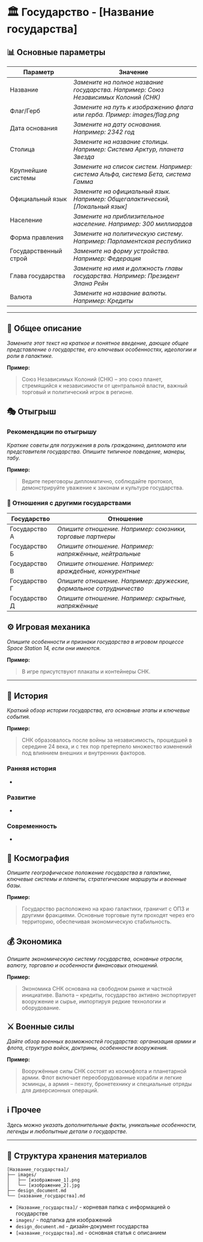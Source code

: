 # 🏛️ Государство - [Название государства]

## 📊 Основные параметры

| Параметр            | Значение                                                              |
|---------------------|-----------------------------------------------------------------------|
| Название            | *Замените на полное название государства. Например: Союз Независимых Колоний (СНК)* |
| Флаг/Герб           | *Замените на путь к изображению флага или герба. Пример: images/flag.png* |
| Дата основания      | *Замените на дату основания. Например: 2342 год*                      |
| Столица             | *Замените на название столицы. Например: Система Арктур, планета Звезда* |
| Крупнейшие системы  | *Замените на список систем. Например: система Альфа, система Бета, система Гамма* |
| Официальный язык    | *Замените на официальный язык. Например: Общегалактический, [Локальный язык]* |
| Население           | *Замените на приблизительное население. Например: 300 миллиардов*      |
| Форма правления     | *Замените на политическую систему. Например: Парламентская республика* |
| Государственный строй | *Замените на форму устройства. Например: Федерация*                  |
| Глава государства   | *Замените на имя и должность главы государства. Например: Президент Элана Рейн* |
| Валюта              | *Замените на название валюты. Например: Кредиты*                      |

---

## 📝 Общее описание

*Замените этот текст на краткое и понятное введение, дающее общее представление о государстве, его ключевых особенностях, идеологии и роли в галактике.*

**Пример:**
> Союз Независимых Колоний (СНК) – это союз планет, стремящийся к независимости от центральной власти, важный торговый и политический игрок в регионе.

## 🎭 Отыгрыш

### Рекомендации по отыгрышу
*Краткие советы для погружения в роль гражданина, дипломата или представителя государства. Опишите типичное поведение, манеры, табу.*

**Пример:**
> Ведите переговоры дипломатично, соблюдайте протокол, демонстрируйте уважение к законам и культуре государства.

### 🤝 Отношения с другими государствами

| Государство      | Отношение                                           |
|------------------|-----------------------------------------------------|
| Государство А    | *Опишите отношение. Например: союзники, торговые партнеры* |
| Государство Б    | *Опишите отношение. Например: напряжённые, нейтральные*   |
| Государство В    | *Опишите отношение. Например: враждебные, конкурентные*  |
| Государство Г    | *Опишите отношение. Например: дружеские, формальное сотрудничество* |
| Государство Д    | *Опишите отношение. Например: скрытные, напряжённые*     |

## ⚙️ Игровая механика

*Опишите особенности и признаки государства в игровом процессе Space Station 14, если они имеются.*

**Пример:**
> В игре присутствуют плакаты и контейнеры СНК.

---

## 📜 История

*Краткий обзор истории государства, его основные этапы и ключевые события.*

**Пример:**
> СНК образовалось после войны за независимость, прошедшей в середине 24 века, и с тех пор претерпело множество изменений под влиянием внешних и внутренних факторов.

### Ранняя история
*   [Дата]: [Событие]*
  
### Развитие
*   [Дата]: [Событие]*
  
### Современность
*   [Дата]: [Событие]*

## 🌌 Космография

*Опишите географическое положение государства в галактике, ключевые системы и планеты, стратегические маршруты и военные базы.*

**Пример:**
> Государство расположено на краю галактики, граничит с ОПЗ и другими фракциями. Основные торговые пути проходят через его территорию, обеспечивая экономическую стабильность.

## 💰 Экономика

*Опишите экономическую систему государства, основные отрасли, валюту, торговлю и особенности финансовых отношений.*

**Пример:**
> Экономика СНК основана на свободном рынке и частной инициативе. Валюта – кредиты, государство активно экспортирует вооружение и сырье, импортируя редкие технологии и оборудование.

## ⚔️ Военные силы

*Дайте обзор военных возможностей государства: организация армии и флота, структура войск, доктрины, особенности вооружения.*

**Пример:**
> Вооружённые силы СНК состоят из космофлота и планетарной армии. Флот включает переоборудованные корабли и легкие эсминцы, а армия – пехоту, бронетехнику и специальные отряды для диверсионных операций.

## ℹ️ Прочее

*Здесь можно указать дополнительные факты, уникальные особенности, легенды и любопытные детали о государстве.*

---

## 📁 Структура хранения материалов

```
[Название_государства]/
├── images/
│   ├── [изображение_1].png
│   └── [изображение_2].jpg
├── design_document.md
└── [название_государства].md
```

- `[Название_государства]/` - корневая папка с информацией о государстве
- `images/` - подпапка для изображений
- `design_document.md` - дизайн-документ государства
- `[название_государства].md` - основная статья с описанием
